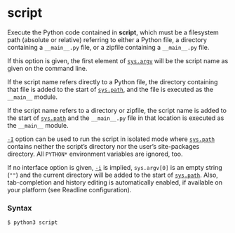 # script

Execute the Python code contained in **script**, which must be a filesystem path (absolute or relative) referring to either a Python file, a directory containing a `__main__.py` file, or a zipfile containing a `__main__.py` file.

If this option is given, the first element of [`sys.argv`](/modules/sys/argv.md) will be the script name as given on the command line.

If the script name refers directly to a Python file, the directory containing that file is added to the start of [`sys.path`](/modules/sys/path.md), and the file is executed as the `__main__` module.

If the script name refers to a directory or zipfile, the script name is added to the start of [`sys.path`](/modules/sys/path.md) and the `__main__.py` file in that location is executed as the `__main__` module.

[`-I`](/cli/Miscellaneous/I.md) option can be used to run the script in isolated mode where [`sys.path`](/modules/sys/path.md) contains neither the script’s directory nor the user’s site-packages directory. All `PYTHON*` environment variables are ignored, too.

If no interface option is given, [`-i`](/cli/Miscellaneous/-i.md) is implied, `sys.argv[0]` is an empty string (`""`) and the current directory will be added to the start of [`sys.path`](/modules/sys/path.md). Also, tab-completion and history editing is automatically enabled, if available on your platform (see Readline configuration).

### Syntax

```bash
$ python3 script
```